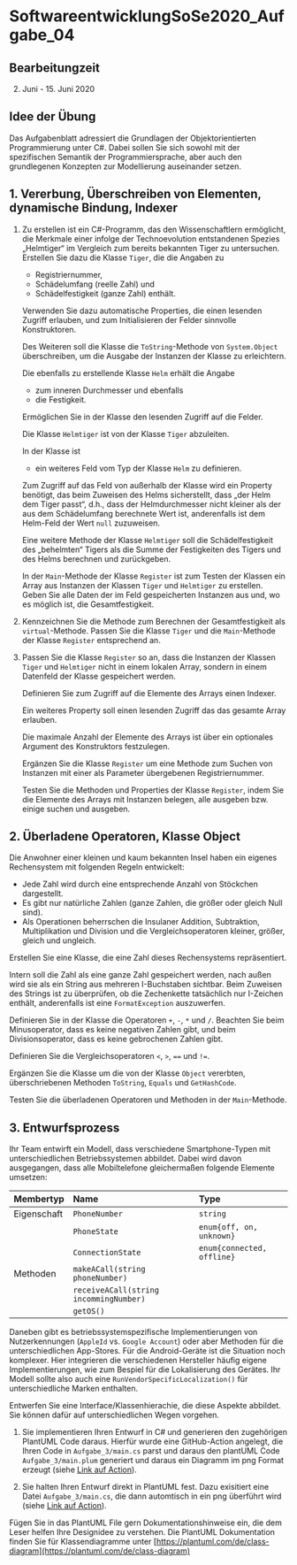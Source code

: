 # SoftwareentwicklungSoSe2020_Aufgabe_04

## Bearbeitungzeit

2. Juni - 15. Juni 2020

## Idee der Übung

Das Aufgabenblatt adressiert die Grundlagen der Objektorientierten Programmierung unter C#. Dabei sollen Sie sich sowohl mit der spezifischen Semantik der Programmiersprache, aber auch den grundlegenen Konzepten zur Modellierung auseinander setzen.

## 1. Vererbung, Überschreiben von Elementen, dynamische Bindung, Indexer

1. Zu erstellen ist ein C#-Programm, das den Wissenschaftlern ermöglicht, die Merkmale einer infolge der Technoevolution entstandenen Spezies „Helmtiger“ im Vergleich zum bereits bekannten Tiger zu untersuchen. Erstellen Sie dazu die Klasse `Tiger`, die die Angaben zu
    
    + Registriernummer,
    + Schädelumfang (reelle Zahl) und
    + Schädelfestigkeit (ganze Zahl) enthält.

   Verwenden Sie dazu automatische Properties, die einen lesenden Zugriff erlauben, und zum Initialisieren der Felder sinnvolle Konstruktoren.

   Des Weiteren soll die Klasse die `ToString`-Methode von `System.Object` überschreiben, um die Ausgabe der Instanzen der Klasse zu erleichtern.

   Die ebenfalls zu erstellende Klasse `Helm` erhält die Angabe
    + zum inneren Durchmesser und ebenfalls
    + die Festigkeit.

   Ermöglichen Sie in der Klasse den lesenden Zugriff auf die Felder.

   Die Klasse `Helmtiger` ist von der Klasse `Tiger` abzuleiten.

   In der Klasse ist
      + ein weiteres Feld vom Typ der Klasse `Helm` zu definieren.

   Zum Zugriff auf das Feld von außerhalb der Klasse wird ein Property benötigt, das beim Zuweisen des Helms sicherstellt, dass „der Helm dem Tiger passt“, d.h., dass der Helmdurchmesser nicht kleiner als der aus dem Schädelumfang berechnete Wert ist, anderenfalls ist dem Helm-Feld der Wert `null` zuzuweisen.

   Eine weitere Methode der Klasse `Helmtiger` soll die Schädelfestigkeit des „behelmten“ Tigers als die Summe der Festigkeiten des Tigers und des Helms berechnen und zurückgeben.

   In der `Main`-Methode der Klasse `Register` ist zum Testen der Klassen ein Array aus Instanzen der Klassen `Tiger` und `Helmtiger` zu erstellen. Geben Sie alle Daten der im Feld gespeicherten Instanzen aus und, wo es möglich ist, die Gesamtfestigkeit.

2. Kennzeichnen Sie die Methode zum Berechnen der Gesamtfestigkeit als `virtual`-Methode. Passen Sie die Klasse `Tiger` und die `Main`-Methode der Klasse `Register` entsprechend an.

3. Passen Sie die Klasse `Register` so an, dass die Instanzen der Klassen `Tiger` und `Helmtiger` nicht in einem lokalen Array, sondern in einem Datenfeld der Klasse gespeichert werden.

   Definieren Sie zum Zugriff auf die Elemente des Arrays einen Indexer.

   Ein weiteres Property soll einen lesenden Zugriff das das gesamte Array erlauben.

   Die maximale Anzahl der Elemente des Arrays ist über ein optionales Argument des
   Konstruktors festzulegen.

   Ergänzen Sie die Klasse `Register` um eine Methode zum Suchen von Instanzen mit einer als Parameter übergebenen Registriernummer.

   Testen Sie die Methoden und Properties der Klasse `Register`, indem Sie die Elemente des Arrays mit Instanzen belegen, alle ausgeben bzw. einige suchen und ausgeben.

## 2. Überladene Operatoren, Klasse Object

Die Anwohner einer kleinen und kaum bekannten Insel haben ein eigenes Rechensystem mit folgenden Regeln entwickelt:

+ Jede Zahl wird durch eine entsprechende Anzahl von Stöckchen dargestellt.
+ Es gibt nur natürliche Zahlen (ganze Zahlen, die größer oder gleich Null sind).
+ Als Operationen beherrschen die Insulaner Addition, Subtraktion, Multiplikation und Division und die Vergleichsoperatoren kleiner, größer, gleich und ungleich.

Erstellen Sie eine Klasse, die eine Zahl dieses Rechensystems repräsentiert.

Intern soll die Zahl als eine ganze Zahl gespeichert werden, nach außen wird sie als ein String aus mehreren I-Buchstaben sichtbar. Beim Zuweisen des Strings ist zu überprüfen, ob die Zechenkette tatsächlich nur I-Zeichen enthält, anderenfalls ist eine `FormatException` auszuwerfen.

Definieren Sie in der Klasse die Operatoren `+`, `-`, `*` und `/`. Beachten Sie beim
Minusoperator, dass es keine negativen Zahlen gibt, und beim Divisionsoperator, dass
es keine gebrochenen Zahlen gibt.

Definieren Sie die Vergleichsoperatoren `<`, `>`, `==` und `!=`.

Ergänzen Sie die Klasse um die von der Klasse `Object` vererbten, überschriebenen Methoden `ToString`, `Equals` und `GetHashCode`.

Testen Sie die überladenen Operatoren und Methoden in der `Main`-Methode.

## 3. Entwurfsprozess

Ihr Team entwirft ein Modell, dass verschiedene Smartphone-Typen mit unterschiedlichen Betriebssystemen abbildet. Dabei wird davon ausgegangen, dass alle Mobiltelefone gleichermaßen folgende Elemente umsetzen:

| Membertyp   | Name          | Type       | 
|:------------|:--------------|:-----------|
| Eigenschaft | `PhoneNumber` | `string`   |
|             | `PhoneState`  | `enum{off, on, unknown}` |
|             | `ConnectionState`| `enum{connected, offline}` |
| Methoden    | `makeACall(string phoneNumber)` |             | 
|             | `receiveACall(string incommingNumber)` |      | 
|             | `getOS()`           |  |

Daneben gibt es betriebssystemspezifische Implementierungen von Nutzerkennungen (`AppleId` vs. `Google Account`) oder aber Methoden für die unterschiedlichen App-Stores. Für die Android-Geräte ist die Situation noch komplexer. Hier integrieren die verschiedenen Hersteller häufig eigene Implementierungen, wie zum Bespiel für die Lokalisierung des Gerätes. Ihr Modell sollte also auch eine `RunVendorSpecificLocalization()` für unterschiedliche Marken enthalten.

Entwerfen Sie eine Interface/Klassenhierachie, die diese Aspekte abbildet. Sie können dafür auf unterschiedlichen Wegen vorgehen.

1. Sie implementieren Ihren Entwurf in C# und generieren den zugehörigen PlantUML Code daraus. Hierfür wurde eine GitHub-Action angelegt, die Ihren Code in `Aufgabe_3/main.cs` parst und daraus den plantUML Code  `Aufgabe_3/main.plum` generiert und daraus ein Diagramm im png Format erzeugt (siehe [Link auf Action](https://github.com/ComputerScienceLecturesTUBAF/SoftwareentwicklungSoSe2020_Aufgabe_04/blob/master/.github/workflows/generate_UML_from_Csharp.yml)).

2. Sie halten Ihren Entwurf direkt in PlantUML fest. Dazu exisitiert eine Datei `Aufgabe_3/main.cs`, die dann automtisch in ein png überführt wird (siehe [Link auf Action](https://github.com/ComputerScienceLecturesTUBAF/SoftwareentwicklungSoSe2020_Aufgabe_04/blob/master/.github/workflows/generate_UML_from_plum.yml)).

Fügen Sie in das PlantUML File gern Dokumentationshinweise ein, die dem Leser helfen Ihre Designidee zu verstehen. Die PlantUML Dokumentation finden Sie für Klassendiagramme unter [https://plantuml.com/de/class-diagram](https://plantuml.com/de/class-diagram)
